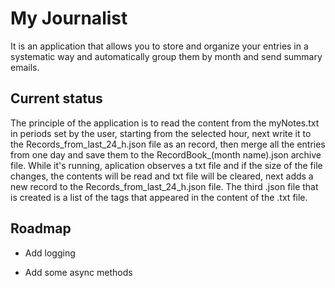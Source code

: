 
# My Journalist

It is an application that allows you to store and organize your entries in a systematic way and automatically group them by month and send summary emails.

## Current status

The principle of the application is to read the content from the myNotes.txt in periods set by the user, starting from the selected hour, next write it to the Records_from_last_24_h.json file as an record, then merge all the entries from one day and save them to the RecordBook_(month name).json archive file. While it's running, aplication observes a txt file and if the size of the file changes, the contents will be read and txt file will be cleared, next adds a new record to the Records_from_last_24_h.json file. The third .json file that is created is a list of the tags that appeared in the content of the .txt file.

## Roadmap

- Add logging

- Add some async methods
